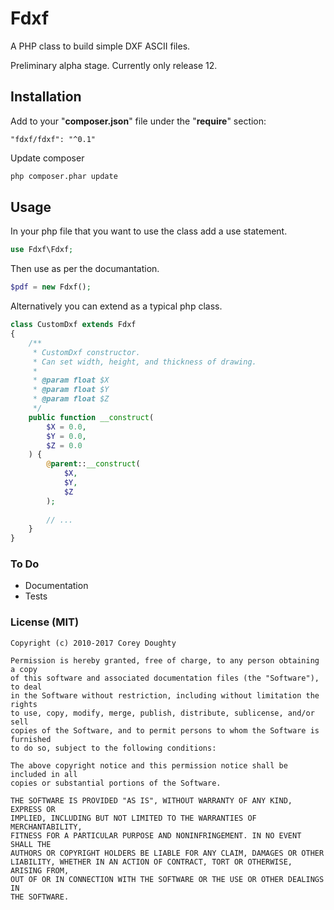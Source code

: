Fdxf
====

A PHP class to build simple DXF ASCII files.

Preliminary alpha stage. Currently only release 12.



## Installation

Add to your "__composer.json__" file under the "__require__" section:

```
"fdxf/fdxf": "^0.1"
```


Update composer

```sh
php composer.phar update
```



## Usage

In your php file that you want to use the class add a use statement.

```php
use Fdxf\Fdxf;
```

Then use as per the documantation.

``` php
$pdf = new Fdxf();
```

Alternatively you can extend as a typical php class.

```php
class CustomDxf extends Fdxf
{
    /**
     * CustomDxf constructor.
     * Can set width, height, and thickness of drawing.
     *
     * @param float $X
     * @param float $Y
     * @param float $Z
     */
    public function __construct(
        $X = 0.0,
        $Y = 0.0,
        $Z = 0.0
    ) {
        @parent::__construct(
            $X,
            $Y,
            $Z
        );
        
        // ...
    }
}
```



### To Do

  * Documentation
  * Tests



### License (MIT)

```text
Copyright (c) 2010-2017 Corey Doughty

Permission is hereby granted, free of charge, to any person obtaining a copy
of this software and associated documentation files (the "Software"), to deal
in the Software without restriction, including without limitation the rights
to use, copy, modify, merge, publish, distribute, sublicense, and/or sell
copies of the Software, and to permit persons to whom the Software is furnished
to do so, subject to the following conditions:

The above copyright notice and this permission notice shall be included in all
copies or substantial portions of the Software.

THE SOFTWARE IS PROVIDED "AS IS", WITHOUT WARRANTY OF ANY KIND, EXPRESS OR
IMPLIED, INCLUDING BUT NOT LIMITED TO THE WARRANTIES OF MERCHANTABILITY,
FITNESS FOR A PARTICULAR PURPOSE AND NONINFRINGEMENT. IN NO EVENT SHALL THE
AUTHORS OR COPYRIGHT HOLDERS BE LIABLE FOR ANY CLAIM, DAMAGES OR OTHER
LIABILITY, WHETHER IN AN ACTION OF CONTRACT, TORT OR OTHERWISE, ARISING FROM,
OUT OF OR IN CONNECTION WITH THE SOFTWARE OR THE USE OR OTHER DEALINGS IN
THE SOFTWARE.
```

